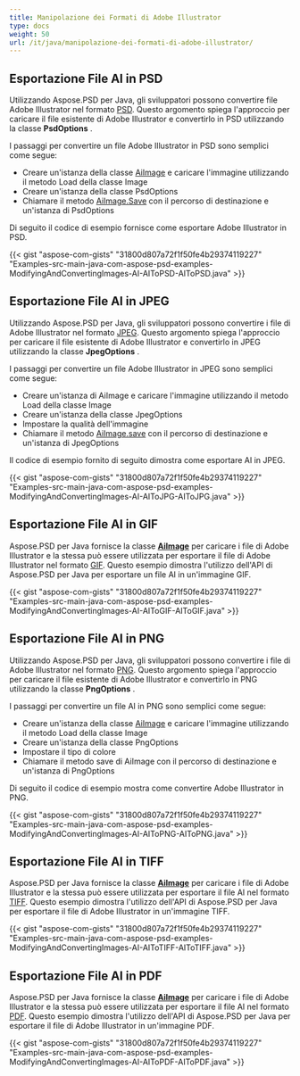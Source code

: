 ```yaml
---
title: Manipolazione dei Formati di Adobe Illustrator
type: docs
weight: 50
url: /it/java/manipolazione-dei-formati-di-adobe-illustrator/
---
```


## **Esportazione File AI in PSD**
Utilizzando Aspose.PSD per Java, gli sviluppatori possono convertire file Adobe Illustrator nel formato [PSD](https://wiki.fileformat.com/image/psd/). Questo argomento spiega l'approccio per caricare il file esistente di Adobe Illustrator e convertirlo in PSD utilizzando la classe **PsdOptions** .

I passaggi per convertire un file Adobe Illustrator in PSD sono semplici come segue:

- Creare un'istanza della classe [AiImage](https://reference.aspose.com/java/psd/com.aspose.psd.fileformats.ai/AiImage) e caricare l'immagine utilizzando il metodo Load della classe Image
- Creare un'istanza della classe PsdOptions
- Chiamare il metodo [AiImage.Save](https://reference.aspose.com/java/psd/com.aspose.psd/Image#save--) con il percorso di destinazione e un'istanza di PsdOptions 

Di seguito il codice di esempio fornisce come esportare Adobe Illustrator in PSD.

{{< gist "aspose-com-gists" "31800d807a72f1f50fe4b29374119227" "Examples-src-main-java-com-aspose-psd-examples-ModifyingAndConvertingImages-AI-AIToPSD-AIToPSD.java" >}}
## **Esportazione File AI in JPEG**
Utilizzando Aspose.PSD per Java, gli sviluppatori possono convertire i file di Adobe Illustrator nel formato [JPEG](https://wiki.fileformat.com/image/jpeg/). Questo argomento spiega l'approccio per caricare il file esistente di Adobe Illustrator e convertirlo in JPEG utilizzando la classe **JpegOptions** .

I passaggi per convertire un file Adobe Illustrator in JPEG sono semplici come segue:

- Creare un'istanza di AiImage e caricare l'immagine utilizzando il metodo Load della classe Image
- Creare un'istanza della classe JpegOptions
- Impostare la qualità dell'immagine
- Chiamare il metodo [AiImage.save](https://reference.aspose.com/java/psd/com.aspose.psd.fileformats.ai/AiImage) con il percorso di destinazione e un'istanza di JpegOptions 

Il codice di esempio fornito di seguito dimostra come esportare AI in JPEG.

{{< gist "aspose-com-gists" "31800d807a72f1f50fe4b29374119227" "Examples-src-main-java-com-aspose-psd-examples-ModifyingAndConvertingImages-AI-AIToJPG-AIToJPG.java" >}}
## **Esportazione File AI in GIF**
Aspose.PSD per Java fornisce la classe [**AiImage**](https://reference.aspose.com/java/psd/com.aspose.psd.fileformats.ai/AiImage) per caricare i file di Adobe Illustrator e la stessa può essere utilizzata per esportare il file di Adobe Illustrator nel formato [GIF](https://wiki.fileformat.com/image/gif/). Questo esempio dimostra l'utilizzo dell'API di Aspose.PSD per Java per esportare un file AI in un'immagine GIF.

{{< gist "aspose-com-gists" "31800d807a72f1f50fe4b29374119227" "Examples-src-main-java-com-aspose-psd-examples-ModifyingAndConvertingImages-AI-AIToGIF-AIToGIF.java" >}}
## **Esportazione File AI in PNG**
Utilizzando Aspose.PSD per Java, gli sviluppatori possono convertire i file di Adobe Illustrator nel formato [PNG](https://wiki.fileformat.com/image/png/). Questo argomento spiega l'approccio per caricare il file esistente di Adobe Illustrator e convertirlo in PNG utilizzando la classe **PngOptions** .

I passaggi per convertire un file AI in PNG sono semplici come segue:

- Creare un'istanza della classe [AiImage](https://reference.aspose.com/java/psd/com.aspose.psd.fileformats.ai/AiImage) e caricare l'immagine utilizzando il metodo Load della classe Image
- Creare un'istanza della classe PngOptions
- Impostare il tipo di colore
- Chiamare il metodo save di AiImage con il percorso di destinazione e un'istanza di PngOptions 

Di seguito il codice di esempio mostra come convertire Adobe Illustrator in PNG.

{{< gist "aspose-com-gists" "31800d807a72f1f50fe4b29374119227" "Examples-src-main-java-com-aspose-psd-examples-ModifyingAndConvertingImages-AI-AIToPNG-AIToPNG.java" >}}
## **Esportazione File AI in TIFF**
Aspose.PSD per Java fornisce la classe [**AiImage**](https://reference.aspose.com/java/psd/com.aspose.psd.fileformats.ai/AiImage) per caricare i file di Adobe Illustrator e la stessa può essere utilizzata per esportare il file AI nel formato [TIFF](https://wiki.fileformat.com/image/tiff). Questo esempio dimostra l'utilizzo dell'API di Aspose.PSD per Java per esportare il file di Adobe Illustrator in un'immagine TIFF.

{{< gist "aspose-com-gists" "31800d807a72f1f50fe4b29374119227" "Examples-src-main-java-com-aspose-psd-examples-ModifyingAndConvertingImages-AI-AIToTIFF-AIToTIFF.java" >}}



## **Esportazione File AI in PDF**
Aspose.PSD per Java fornisce la classe [**AiImage**](https://reference.aspose.com/java/psd/com.aspose.psd.fileformats.ai/AiImage) per caricare i file di Adobe Illustrator e la stessa può essere utilizzata per esportare il file AI nel formato [PDF](https://docs.fileformat.com/pdf/). Questo esempio dimostra l'utilizzo dell'API di Aspose.PSD per Java per esportare il file di Adobe Illustrator in un'immagine PDF.

{{< gist "aspose-com-gists" "31800d807a72f1f50fe4b29374119227" "Examples-src-main-java-com-aspose-psd-examples-ModifyingAndConvertingImages-AI-AIToPDF-AIToPDF.java" >}}
